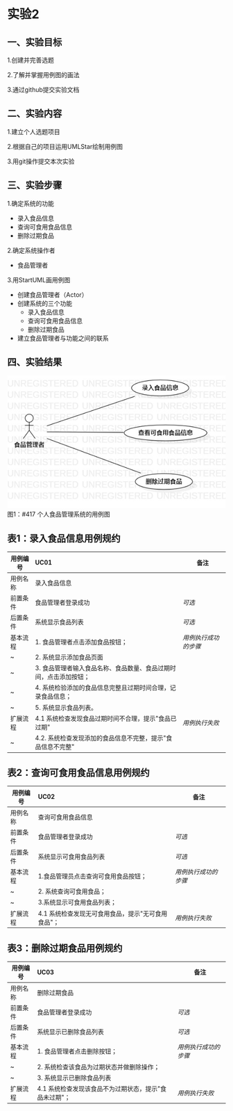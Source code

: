# 实验2
## 一、实验目标
 1.创建并完善选题

 2.了解并掌握用例图的画法

 3.通过github提交实验文档

## 二、实验内容
 1.建立个人选题项目

 2.根据自己的项目运用UMLStar绘制用例图

 3.用git操作提交本次实验
 
## 三、实验步骤
 1.确定系统的功能
 
 - 录入食品信息
 - 查询可食用食品信息
 - 删除过期食品
 
 2.确定系统操作者
 
   - 食品管理者
   
 3.用StartUML画用例图
 
 - 创建食品管理者（Actor）
 - 创建系统的三个功能
   - 录入食品信息
   - 查询可食用食品信息
   - 删除过期食品
 - 建立食品管理者与功能之间的联系

## 四、实验结果

![用例图](./lab2_UseCaseDiagram1.jpg)  
图1：#417 个人食品管理系统的用例图

## 表1：录入食品信息用例规约  

用例编号  | UC01 | 备注  
-|:-|-  
用例名称  | 录入食品信息 |   
前置条件  | 食品管理者登录成功   | *可选*   
后置条件  |  系统显示食品列表   | *可选*   
基本流程  | 1. 食品管理者点击添加食品按钮；  |*用例执行成功的步骤*    
~| 2. 系统显示添加食品页面  |   
~| 3. 食品管理者输入食品名称、食品数量、食品过期时间，点击添加按钮；  |   
~| 4. 系统检验添加的食品信息完整且过期时间合理，记录食品信息；  |   
~| 5. 系统显示食品列表。  |  
扩展流程  | 4.1 系统检查发现食品过期时间不合理，提示"食品已过期"  |*用例执行失败*    
~| 4.2. 系统检查发现添加的食品信息不完整，提示"食品信息不完整" |

## 表2：查询可食用食品信息用例规约  

用例编号  | UC02 | 备注  
-|:-|-  
用例名称  |查询可食用食品信息  |   
前置条件  |  食品管理者登录成功    | *可选*   
后置条件  |   系统显示可食用食品列表   | *可选*   
基本流程  | 1.食品管理员点击查询可食用食品按钮；  |*用例执行成功的步骤*    
~| 2. 系统查询可食用食品；  |   
~| 3.系统显示可食用食品列表；  |     
扩展流程  | 4.1 系统检查发现无可食用食品，提示"无可食用食品"；  |*用例执行失败*    


## 表3：删除过期食品用例规约    

用例编号  | UC03 | 备注  
-|:-|-  
用例名称  |删除过期食品 |   
前置条件  |  食品管理者登录成功    | *可选*   
后置条件  | 系统显示已删除食品列表     | *可选*   
基本流程  | 1. 食品管理者点击删除按钮；  |*用例执行成功的步骤*    
~| 2. 系统检查该食品为过期状态并做删除操作；  |   
~| 3. 系统显示已删除食品列表  |   
扩展流程  | 4.1 系统检查发现该食品不为过期状态，提示"食品未过期"；  |*用例执行失败*    

